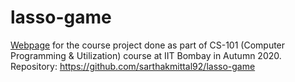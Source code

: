 # lasso-game

[Webpage](https://sarthakmittal92.github.io/projects/aut20/lasso-game) for the course project done as part of CS-101 (Computer Programming & Utilization) course at IIT Bombay in Autumn 2020.  
Repository: https://github.com/sarthakmittal92/lasso-game
